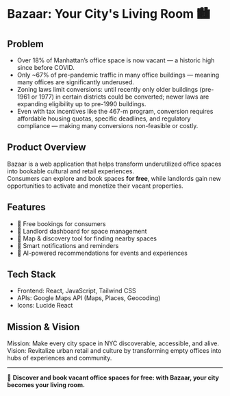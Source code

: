# Bazaar: Your City's Living Room 🏙️

## Problem
- Over 18% of Manhattan’s office space is now vacant — a historic high since before COVID.
- Only ~67% of pre-pandemic traffic in many office buildings — meaning many offices are significantly underused.
- Zoning laws limit conversions: until recently only older buildings (pre-1961 or 1977) in certain districts could be converted; newer laws are expanding eligibility up to pre-1990 buildings.
- Even with tax incentives like the 467-m program, conversion requires affordable housing quotas, specific deadlines, and regulatory compliance — making many conversions non-feasible or costly.

## Product Overview
Bazaar is a web application that helps transform underutilized office spaces into bookable cultural and retail experiences.  
Consumers can explore and book spaces **for free**, while landlords gain new opportunities to activate and monetize their vacant properties.  

## Features
- 🔑 Free bookings for consumers  
- 🏢 Landlord dashboard for space management  
- 🧭 Map & discovery tool for finding nearby spaces  
- 🔔 Smart notifications and reminders  
- 🤖 AI-powered recommendations for events and experiences  

## Tech Stack
- Frontend: React, JavaScript, Tailwind CSS
- APIs: Google Maps API (Maps, Places, Geocoding)
- Icons: Lucide React

## Mission & Vision
Mission: Make every city space in NYC discoverable, accessible, and alive.  
Vision: Revitalize urban retail and culture by transforming empty offices into hubs of experiences and community.  

---

🚀 **Discover and book vacant office spaces for free: with Bazaar, your city becomes your living room.**
